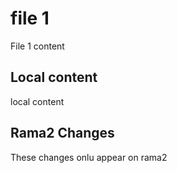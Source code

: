 # file 1
File 1 content

## Local content
local content

## Rama2 Changes
These changes onlu appear on rama2
